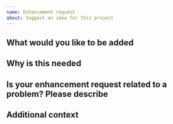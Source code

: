 ```yaml
---
name: Enhancement request
about: Suggest an idea for this project
---
```


<!-- Verify first that your issue is not already reported -->

<!-- Please only use this template for submitting enhancement requests -->

<!-- If possible complete *all* sections as described. Don't remove any section. -->

## What would you like to be added

<!-- A clear and concise description of what would you like to be added. -->

## Why is this needed

<!-- A clear and concise description of why is it needed. -->

## Is your enhancement request related to a problem? Please describe

<!-- A clear and concise description of what the problem is. Ex. I'm always frustrated when [...] -->

## Additional context

<!-- Add any other context or screenshots about the enhancement request here. -->
